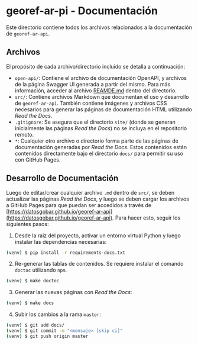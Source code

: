 # georef-ar-pi - Documentación

Este directorio contiene todos los archivos relacionados a la documentación de `georef-ar-api`.

## Archivos

El propósito de cada archivo/directorio incluido se detalla a continuación:
- `open-api/`:  Contiene el archivo de documentación OpenAPI, y archivos de la página Swagger UI generada a partir del mismo. Para más información, acceder al archivo [REAMDE.md](open-api/README.md) dentro del directorio.
- `src/`: Contiene archivos Markdown que documentan el uso y desarrollo de `georef-ar-api`. También contiene imágenes y archivos CSS necesarios para generar las páginas de documentación HTML utilizando *Read the Docs*.
- `.gitignore`: Se asegura que el directorio `site/` (donde se generan inicialmente las páginas *Read the Docs*) no se incluya en el repositorio remoto.
- `*`: Cualquier otro archivo o directorio forma parte de las páginas de documentación generadas por *Read the Docs*. Estos contenidos están contenidos directamente bajo el directorio `docs/` para permitir su uso con GitHub Pages.

## Desarrollo de Documentación

Luego de editar/crear cualquier archivo `.md` dentro de `src/`, se deben actualizar las páginas *Read the Docs*, y luego se deben cargar los archivos a GitHub Pages para que puedan ser accedidos a través de [https://datosgobar.github.io/georef-ar-api](https://datosgobar.github.io/georef-ar-api). Para hacer esto, seguir los siguientes pasos:

1. Desde la raíz del proyecto, activar un entorno virtual Python y luego instalar las dependencias necesarias:
```bash
(venv) $ pip install -r requirements-docs.txt
```

2. Re-generar las tablas de contenidos. Se requiere instalar el comando `doctoc` utilizando `npm`.
```bash
(venv) $ make doctoc
```

3. Generar las nuevas páginas con *Read the Docs*:
```bash
(venv) $ make docs
```

4. Subir los cambios a la rama `master`:
```bash
(venv) $ git add docs/
(venv) $ git commit -m "<mensaje> [skip ci]"
(venv) $ git push origin master
```
